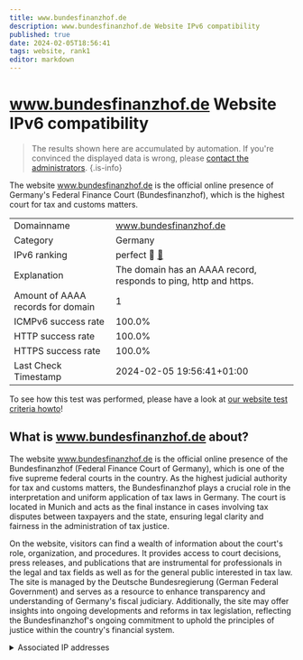```yaml
---
title: www.bundesfinanzhof.de
description: www.bundesfinanzhof.de Website IPv6 compatibility
published: true
date: 2024-02-05T18:56:41
tags: website, rank1
editor: markdown
---
```


# www.bundesfinanzhof.de Website IPv6 compatibility

> The results shown here are accumulated by automation. If you're convinced the displayed data is wrong, please [contact the administrators](/howto/chat). 
{.is-info}

The website www.bundesfinanzhof.de is the official online presence of Germany's Federal Finance Court (Bundesfinanzhof), which is the highest court for tax and customs matters.


|   |   |
| - | - |
| Domainname | www.bundesfinanzhof.de
| Category | Germany |
| IPv6 ranking | perfect :1st_place_medal: [🔗](/howto/ranking) |
| Explanation | The domain has an AAAA record, responds to ping, http and https. |
| Amount of AAAA records for domain | 1 |
| ICMPv6 success rate | 100.0%|
| HTTP success rate | 100.0% |
| HTTPS success rate | 100.0% |
| Last Check Timestamp | 2024-02-05 19:56:41+01:00 |

To see how this test was performed, please have a look at [our website test criteria howto](/howto/testcriteria/website)!


## What is www.bundesfinanzhof.de about?
The website www.bundesfinanzhof.de is the official online presence of the Bundesfinanzhof (Federal Finance Court of Germany), which is one of the five supreme federal courts in the country. As the highest judicial authority for tax and customs matters, the Bundesfinanzhof plays a crucial role in the interpretation and uniform application of tax laws in Germany. The court is located in Munich and acts as the final instance in cases involving tax disputes between taxpayers and the state, ensuring legal clarity and fairness in the administration of tax justice.

On the website, visitors can find a wealth of information about the court's role, organization, and procedures. It provides access to court decisions, press releases, and publications that are instrumental for professionals in the legal and tax fields as well as for the general public interested in tax law. The site is managed by the Deutsche Bundesregierung (German Federal Government) and serves as a resource to enhance transparency and understanding of Germany's fiscal judiciary. Additionally, the site may offer insights into ongoing developments and reforms in tax legislation, reflecting the Bundesfinanzhof's ongoing commitment to uphold the principles of justice within the country's financial system.



<details>
<summary>Associated IP addresses</summary>

2a06:2380:0:1::25b

</details>
